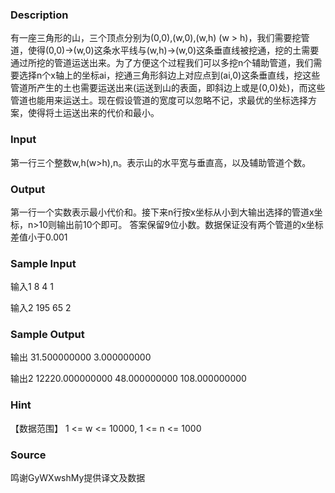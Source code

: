 
### Description
有一座三角形的山，三个顶点分别为(0,0),(w,0),(w,h) (w > h)，我们需要挖管道，使得(0,0)->(w,0)这条水平线与(w,h)->(w,0)这条垂直线被挖通，挖的土需要通过所挖的管道运送出来。为了方便这个过程我们可以多挖n个辅助管道，我们需要选择n个x轴上的坐标ai，挖通三角形斜边上对应点到(ai,0)这条垂直线，挖这些管道所产生的土也需要运送出来(运送到山的表面，即斜边上或是(0,0)处)，而这些管道也能用来运送土。现在假设管道的宽度可以忽略不记，求最优的坐标选择方案，使得将土运送出来的代价和最小。
### Input
第一行三个整数w,h(w>h),n。表示山的水平宽与垂直高，以及辅助管道个数。
### Output
第一行一个实数表示最小代价和。接下来n行按x坐标从小到大输出选择的管道x坐标，n>10则输出前10个即可。
答案保留9位小数。数据保证没有两个管道的x坐标差值小于0.001
### Sample Input
输入1
8 4 1

输入2
195 65 2
### Sample Output
输出
31.500000000
3.000000000

输出2
12220.000000000
48.000000000
108.000000000
### Hint
【数据范围】
1 <= w <= 10000, 1 <= n <= 1000
### Source
鸣谢GyWXwshMy提供译文及数据